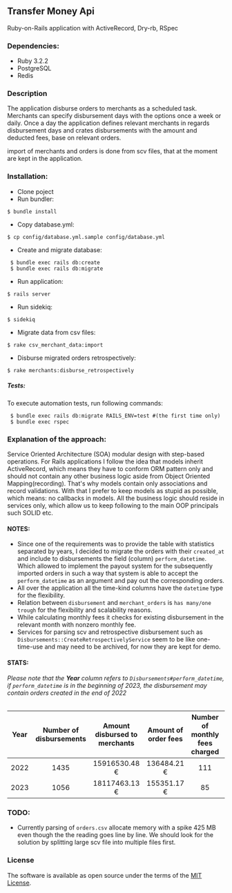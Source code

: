 ## Transfer Money Api
Ruby-on-Rails application with ActiveRecord, Dry-rb, RSpec
### Dependencies:
- Ruby 3.2.2
- PostgreSQL
- Redis

### Description
The application disburse orders to merchants as a scheduled task. 
Merchants can specify disbursement days with the options once a week or daily.
Once a day the application defines relevant merchants in regards disbursement days and 
crates disbursements with the amount and deducted fees, base on relevant orders.

import of merchants and orders is done from scv files, that at the moment are kept in the application.

### Installation:
- Clone poject
- Run bundler:

 ```shell
 $ bundle install
 ```
- Copy database.yml:
```shell
$ cp config/database.yml.sample config/database.yml
```

- Create and migrate database:

```shell
 $ bundle exec rails db:create
 $ bundle exec rails db:migrate
```
- Run application:

 ```shell
 $ rails server
 ```
- Run sidekiq:
 ```shell
 $ sidekiq
 ```

- Migrate data from csv files:
 ```shell
 $ rake csv_merchant_data:import
 ```

- Disburse migrated orders retrospectively:
 ```shell
 $ rake merchants:disburse_retrospectively
 ```

##### Tests:
To execute automation tests, run following commands:

```shell
 $ bundle exec rails db:migrate RAILS_ENV=test #(the first time only)
 $ bundle exec rspec
```

### Explanation of the approach:
Service Oriented Architecture (SOA) modular design with step-based operations. 
For Rails applications I follow the idea that models inherit ActiveRecord, which means they have to conform 
ORM pattern only and should not contain any other business logic aside from Object Oriented Mapping(recording).
That's why models contain only associations and record validations.
With that I prefer to keep models as stupid as possible, which means: no callbacks in models. 
All the business logic should reside in services only, which allow us to keep following to the main OOP principals such SOLID etc.

#### NOTES:
- Since one of the requirements was to provide the table with statistics separated by years,
I decided to migrate the orders with their `created_at` and include to disbursements the field (column) `perform_datetime`.
Which allowed to implement the payout system for the subsequently imported orders in such a way that system
is able to accept the `perform_datetime` as an argument and pay out the corresponding orders.
- All over the application all the time-kind columns have the `datetime` type for the flexibility.
- Relation between `disbursement` and `merchant_orders` is `has many/one trough` for the flexibility and scalability reasons.
- While calculating monthly fees it checks for existing disbursement in the relevant month with nonzero monthly fee.
- Services for parsing scv and retrospective disbursement such as `Disbursements::CreateRetrospectivelyService` 
seem to be like one-time-use and may need to be archived, for now they are kept for demo.
#### STATS:
###### Please note that the **Year** column refers to `Disbursements#perform_datetime`, if `perform_datetime` is in the beginning of 2023, the disbursement may contain orders created in the end of 2022
|    Year     |  Number of disbursements  | Amount disbursed to merchants | Amount of order fees | Number of monthly fees charged | Amount of monthly fee charged |
|:-----------:|:-------------------------:|:-----------------------------:|:--------------------:|:------------------------------:|:-----------------------------:|
|    2022     |           1435            |         15916530.48 €         |     136484.21 €      |              111               |           1845.42 €           |
|    2023     |           1056            |         18117463.13 €         |     155351.17 €      |              85                |           1697.43 €           |



### TODO: 
- Currently parsing of `orders.csv` allocate memory with a spike 425 MB even though the the reading goes line by line.
 We should look for the solution by splitting large scv file into multiple files first. 

### License
The software is available as open source under the terms of the [MIT License](http://opensource.org/licenses/MIT).
